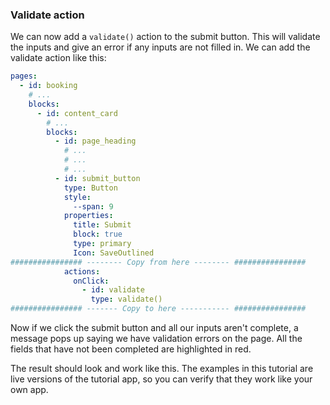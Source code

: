 ### Validate action

We can now add a `validate()` action to the submit button. This will validate the inputs and give an error if any inputs are not filled in. We can add the validate action like this:

```yaml
pages:
  - id: booking
    # ...
    blocks:
      - id: content_card
        # ...
        blocks:
          - id: page_heading
            # ...
            # ...
            # ...
          - id: submit_button
            type: Button
            style:
              --span: 9
            properties:
              title: Submit
              block: true
              type: primary
              Icon: SaveOutlined
################ -------- Copy from here -------- ################
            actions:
              onClick:
                - id: validate
                  type: validate()
################ ------- Copy to here ----------- ################
```

Now if we click the submit button and all our inputs aren't complete, a message pops up saying we have validation errors on the page. All the fields that have not been completed are highlighted in red.



The result should look and work like this. The examples in this tutorial are live versions of the tutorial app, so you can verify that they work like your own app.